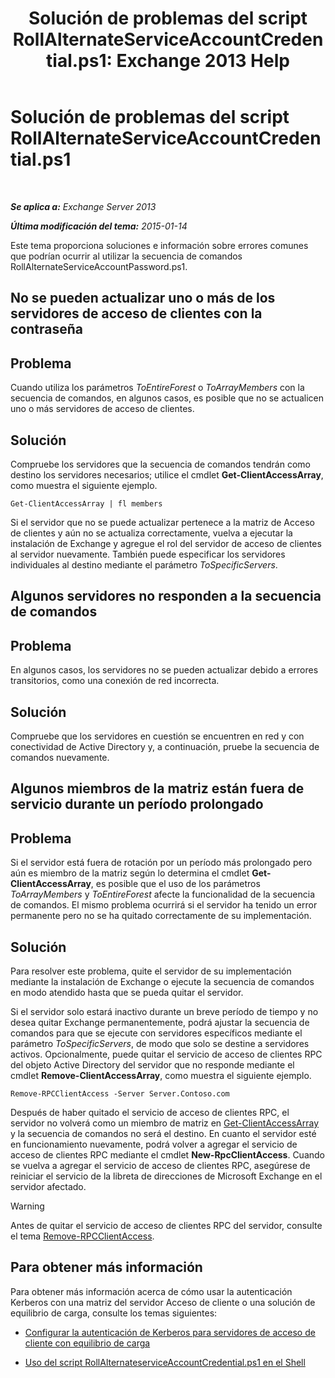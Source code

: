 ﻿---
title: 'Solución de problemas del script RollAlternateServiceAccountCredential.ps1: Exchange 2013 Help'
TOCTitle: Solución de problemas del script RollAlternateServiceAccountCredential.ps1
ms:assetid: 2bbf36d3-eb89-4f92-a8de-259a7cb64d62
ms:mtpsurl: https://technet.microsoft.com/es-es/library/Ff808310(v=EXCHG.150)
ms:contentKeyID: 63918677
ms.date: 05/22/2018
mtps_version: v=EXCHG.150
ms.translationtype: MT
---

# Solución de problemas del script RollAlternateServiceAccountCredential.ps1

 

_**Se aplica a:** Exchange Server 2013_

_**Última modificación del tema:** 2015-01-14_

Este tema proporciona soluciones e información sobre errores comunes que podrían ocurrir al utilizar la secuencia de comandos RollAlternateServiceAccountPassword.ps1.

## No se pueden actualizar uno o más de los servidores de acceso de clientes con la contraseña

## Problema

Cuando utiliza los parámetros *ToEntireForest* o *ToArrayMembers* con la secuencia de comandos, en algunos casos, es posible que no se actualicen uno o más servidores de acceso de clientes.

## Solución

Compruebe los servidores que la secuencia de comandos tendrán como destino los servidores necesarios; utilice el cmdlet **Get-ClientAccessArray**, como muestra el siguiente ejemplo.

    Get-ClientAccessArray | fl members

Si el servidor que no se puede actualizar pertenece a la matriz de Acceso de clientes y aún no se actualiza correctamente, vuelva a ejecutar la instalación de Exchange y agregue el rol del servidor de acceso de clientes al servidor nuevamente. También puede especificar los servidores individuales al destino mediante el parámetro *ToSpecificServers*.

## Algunos servidores no responden a la secuencia de comandos

## Problema

En algunos casos, los servidores no se pueden actualizar debido a errores transitorios, como una conexión de red incorrecta.

## Solución

Compruebe que los servidores en cuestión se encuentren en red y con conectividad de Active Directory y, a continuación, pruebe la secuencia de comandos nuevamente.

## Algunos miembros de la matriz están fuera de servicio durante un período prolongado

## Problema

Si el servidor está fuera de rotación por un período más prolongado pero aún es miembro de la matriz según lo determina el cmdlet **Get-ClientAccessArray**, es posible que el uso de los parámetros *ToArrayMembers* y *ToEntireForest* afecte la funcionalidad de la secuencia de comandos. El mismo problema ocurrirá si el servidor ha tenido un error permanente pero no se ha quitado correctamente de su implementación.

## Solución

Para resolver este problema, quite el servidor de su implementación mediante la instalación de Exchange o ejecute la secuencia de comandos en modo atendido hasta que se pueda quitar el servidor.

Si el servidor solo estará inactivo durante un breve período de tiempo y no desea quitar Exchange permanentemente, podrá ajustar la secuencia de comandos para que se ejecute con servidores específicos mediante el parámetro *ToSpecificServers*, de modo que solo se destine a servidores activos. Opcionalmente, puede quitar el servicio de acceso de clientes RPC del objeto Active Directory del servidor que no responde mediante el cmdlet **Remove-ClientAccessArray**, como muestra el siguiente ejemplo.

    Remove-RPCClientAccess -Server Server.Contoso.com

Después de haber quitado el servicio de acceso de clientes RPC, el servidor no volverá como un miembro de matriz en [Get-ClientAccessArray](https://technet.microsoft.com/es-es/library/dd297976\(v=exchg.150\)) y la secuencia de comandos no será el destino. En cuanto el servidor esté en funcionamiento nuevamente, podrá volver a agregar el servicio de acceso de clientes RPC mediante el cmdlet **New-RpcClientAccess**. Cuando se vuelva a agregar el servicio de acceso de clientes RPC, asegúrese de reiniciar el servicio de la libreta de direcciones de Microsoft Exchange en el servidor afectado.


> [!WARNING]
> Antes de quitar el servicio de acceso de clientes RPC del servidor, consulte el tema <A href="https://technet.microsoft.com/es-es/library/dd298151(v=exchg.150)">Remove-RPCClientAccess</A>.



## Para obtener más información

Para obtener más información acerca de cómo usar la autenticación Kerberos con una matriz del servidor Acceso de cliente o una solución de equilibrio de carga, consulte los temas siguientes:

  - [Configurar la autenticación de Kerberos para servidores de acceso de cliente con equilibrio de carga](configuring-kerberos-authentication-for-load-balanced-client-access-servers-exchange-2013-help.md)

  - [Uso del script RollAlternateserviceAccountCredential.ps1 en el Shell](using-the-rollalternateserviceaccountcredential-ps1-script-in-the-shell-exchange-2013-help.md)

